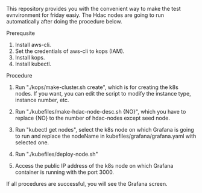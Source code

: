 This repository provides you with the convenient way to make the test evnvironment for friday easiy. 
The Hdac nodes are going to run automatically after doing the procedure below.

Prerequsite
1. Install aws-cli.
2. Set the credentials of aws-cli to kops (IAM).
3. Install kops.
4. Install kubectl.

Procedure
1. Run "./kops/make-cluster.sh create", which is for creating the k8s nodes. If you want, you can edit the script to modify the instance type, instance number, etc.

2. Run "./kubefiles/make-hdac-node-desc.sh {NO}", which you have to replace {NO} to the number of hdac-nodes except seed node. 

3. Run "kubectl get nodes", select the k8s node on which Grafana is going to run and replace the nodeName in kubefiles/grafana/grafana.yaml with selected one.

4. Run "./kubefiles/deploy-node.sh"

5. Access the public IP address of the k8s node on which Grafana container is running with the port 3000. 

If all procedures are successful, you will see the Grafana screen.

